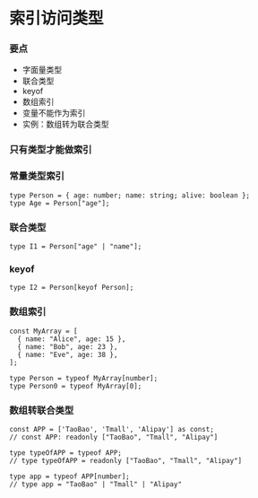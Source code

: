 # 索引访问类型

### 要点
- 字面量类型
- 联合类型
- keyof
- 数组索引
- 变量不能作为索引
- 实例：数组转为联合类型

### 只有类型才能做索引


### 常量类型索引
```
type Person = { age: number; name: string; alive: boolean };
type Age = Person["age"];
```


### 联合类型
```
type I1 = Person["age" | "name"];
```

### keyof
```
type I2 = Person[keyof Person];
```


### 数组索引
```
const MyArray = [
  { name: "Alice", age: 15 },
  { name: "Bob", age: 23 },
  { name: "Eve", age: 38 },
];

type Person = typeof MyArray[number];
type Person0 = typeof MyArray[0];
```

### 数组转联合类型
```
const APP = ['TaoBao', 'Tmall', 'Alipay'] as const;
// const APP: readonly ["TaoBao", "Tmall", "Alipay"]

type typeOfAPP = typeof APP;
// type typeOfAPP = readonly ["TaoBao", "Tmall", "Alipay"]

type app = typeof APP[number];
// type app = "TaoBao" | "Tmall" | "Alipay"
```